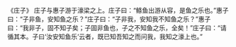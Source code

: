 《庄子》
庄子与惠子游于濠梁之上。庄子曰：“鲦鱼出游从容，是鱼之乐也。”惠子曰：“子非鱼，安知鱼之乐？”庄子曰：“子非我，安知我不知鱼之乐？”惠子曰：“我非子，固不知子矣；子固非鱼也，子之不知鱼之乐，全矣！”庄子曰：“请循其本。子曰‘汝安知鱼乐’云者，既已知吾知之而问我，我知之濠上也。”